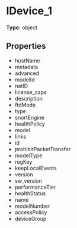 # IDevice_1


**Type:** object

## Properties
* hostName
* metadata
* advanced
* modelId
* natID
* license_caps
* description
* ftdMode
* type
* snortEngine
* healthPolicy
* model
* links
* id
* prohibitPacketTransfer
* modelType
* regKey
* keepLocalEvents
* version
* sw_version
* performanceTier
* healthStatus
* name
* modelNumber
* accessPolicy
* deviceGroup
